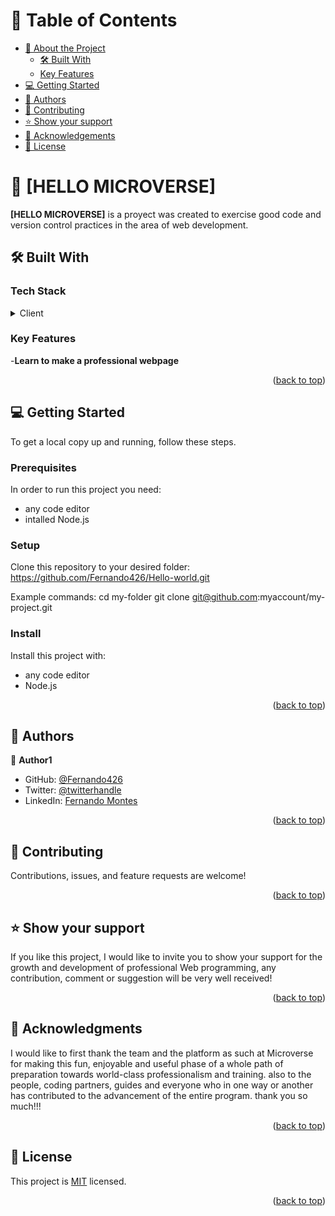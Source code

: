 <a name="readme-top"></a>


# 📗 Table of Contents

- [📖 About the Project](#about-project)
  - [🛠 Built With](#built-with)
  - [Key Features](#key-features)
- [💻 Getting Started](#getting-started)
- [👥 Authors](#authors)
- [🤝 Contributing](#contributing)
- [⭐️ Show your support](#support)
- [🙏 Acknowledgements](#acknowledgements)
- [📝 License](#license)


# 📖 [HELLO MICROVERSE] <a name="about-project"></a>

**[HELLO MICROVERSE]** is a proyect was created to exercise good code and version control practices in the area of ​​web development.

## 🛠 Built With <a name="built-with"></a>

### Tech Stack <a name="tech-stack"></a>

<details>
  <summary>Client</summary>
  <ul>
    <li>HTML</li>
    <li>CSS</li>
    <li>VSC</li>
    <li>Node.js</li>
  </ul>
</details>


### Key Features <a name="key-features"></a>

-**Learn to make a professional webpage**

<p align="right">(<a href="#readme-top">back to top</a>)</p>


## 💻 Getting Started <a name="getting-started"></a>

To get a local copy up and running, follow these steps.

### Prerequisites

In order to run this project you need:

 - any code editor
 - intalled Node.js

### Setup

Clone this repository to your desired folder:
https://github.com/Fernando426/Hello-world.git

Example commands:
  cd my-folder
  git clone git@github.com:myaccount/my-project.git

### Install

Install this project with:
- any code editor
- Node.js


<p align="right">(<a href="#readme-top">back to top</a>)</p>


## 👥 Authors <a name="Fernando Montes"></a>


👤 **Author1**

- GitHub: [@Fernando426](https://github.com/Fernando426)
- Twitter: [@twitterhandle](https://twitter.com/twitterhandle)
- LinkedIn: [Fernando Montes](https://www.linkedin.com/in/fernando-jose-montes-linares-523822270/?originalSubdomain=ve)

<p align="right">(<a href="#readme-top">back to top</a>)</p>


## 🤝 Contributing <a name="contributing"></a>

Contributions, issues, and feature requests are welcome!


<p align="right">(<a href="#readme-top">back to top</a>)</p>


## ⭐️ Show your support <a name="support"></a>

If you like this project, I would like to invite you to show your support for the growth and development of professional Web programming, any contribution, comment or suggestion will be very well received!


<p align="right">(<a href="#readme-top">back to top</a>)</p>


## 🙏 Acknowledgments <a name="acknowledgements"></a>


I would like to first thank the team and the platform as such at Microverse for making this fun, enjoyable and useful phase of a whole path of preparation towards world-class professionalism and training. also to the people, coding partners, guides and everyone who in one way or another has contributed to the advancement of the entire program. thank you so much!!!

<p align="right">(<a href="#readme-top">back to top</a>)</p>


## 📝 License <a name="license"></a>

This project is [MIT](./LICENSE) licensed.


<p align="right">(<a href="#readme-top">back to top</a>)</p>